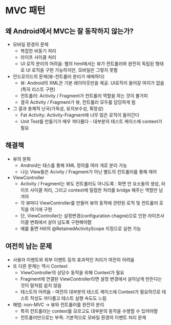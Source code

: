 # MVC 패턴

## 왜 Android에서 MVC는 잘 동작하지 않는가?

- 모바일 환경의 문제
    - 복잡한 비동기 처리
    - 라이프 사이클 처리
    - UI 로직 분리의 어려움: 웹의 html에서는 뷰가 컨트롤러와 완전히 독립된 형태로 UI 로직을 구현 가능하지만, 모바일은 그렇지 못함
- 안드로이드의 문제(뷰-컨트롤러 분리가 애매하다)
    - 뷰: Android의 XML은 기본 레이아웃만을 제공. UI로직이 들어갈 여지가 없음(특히 리스트 구현)
    - 컨트롤러: Activity / Fragment가 컨트롤러 역할을 하는 것이 불가피
    - 결국 Activity / Fragment가 뷰, 컨트롤러 모두를 담당하게 됨
- 그 결과 총체적 난국(가독성, 유지보수성, 확장성)
    - Fat Activity: Activity-Fragment에 너무 많은 로직이 들어간다
    - Unit Test를 만들기가 매우 까다롭다 - 대부분의 테스트 케이스에 context가 필요

## 해결책

- 뷰의 분화
    - Android는 <include> 태스를 통해 XML 정의를 여러 개로 분리 가능
    - 나눈 View들은 Acivity / Fragment가 아닌 별도의 컨트롤러를 통해 제어
- ViewController
    - Activity / Fragment는 뷰도 컨트롤러도 아니도록 : 화면 안 요소들의 생성, 라이프 사이클 처리, 그리고 context에 밀접한 처리를 bridge 해주는 역할만 남겨야
    - 각 뷰마다 ViewController를 만들어 뷰의 동작에 관련된 로직 및 컨트롤러 로직을 여기에 구현
    - 단, ViewController는 설정변경(configuration chagne)으로 인한 라이프사이클 변화에서 살아 남도록 구현해야함
    - 예를 들면 Hilt의 @RetainedActivityScope 지정으로 실현 가능

## 여전히 남는 문제

- 사용자 이벤트와 외부 이벤트 등의 효과적인 처리가 여전히 어려움
- 또 다른 문제는 역시 Context
    - ViewController의 상당수 동작을 위해 Context가 필요
    - Fragment에 연결된 ViewController라면 설정 변경에서 살아남게 만든다는 것이 말처럼 쉽지 않음
    - 테스트의 어려움 - 여전히 대부분의 테스트 케이스에 Context가 필요하므로 테스트 작성도 까다롭고 테스트 실행 속도도 느림
- 해법: non-MVC → 뷰와 컨트롤러를 완전히 분리
    - 특히 컨트롤러는 context를 모르고도 대부분의 동작을 수행할 수 있어야함
    - 컨트롤러만으로는 부족: 기본적으로 모바일 환경의 이벤트 처리 문제